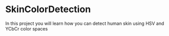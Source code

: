 # SkinColorDetection
In this project you will learn how you can detect human skin using HSV and YCbCr color spaces
